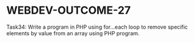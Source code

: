 # WEBDEV-OUTCOME-27
Task34: Write a program in PHP using for...each  loop to remove specific elements by value from an array  using PHP program.
